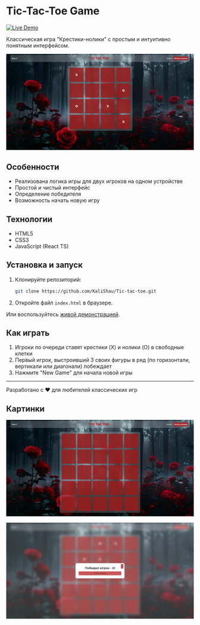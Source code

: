 # Tic-Tac-Toe Game

[![Live Demo](https://img.shields.io/badge/demo-live-green.svg)](https://tic-tac-toe.tw1.ru/)

Классическая игра "Крестики-нолики" с простым и интуитивно понятным интерфейсом.

![Game Screenshot](./assets/main.png)

## Особенности

- Реализована логика игры для двух игроков на одном устройстве
- Простой и чистый интерфейс
- Определение победителя
- Возможность начать новую игру

## Технологии

- HTML5
- CSS3
- JavaScript (React TS)

## Установка и запуск

1. Клонируйте репозиторий:

   ```bash
   git clone https://github.com/KaliShau/Tic-tac-toe.git
   ```

2. Откройте файл `index.html` в браузере.

Или воспользуйтесь [живой демонстрацией](https://tic-tac-toe.tw1.ru/).

## Как играть

1. Игроки по очереди ставят крестики (X) и нолики (O) в свободные клетки
2. Первый игрок, выстроивший 3 своих фигуры в ряд (по горизонтали, вертикали или диагонали) побеждает
3. Нажмите "New Game" для начала новой игры

---

Разработано с ❤️ для любителей классических игр

## Картинки

![Game Screenshot](./assets/5x5.png)

![Game Screenshot](./assets/win.png)
